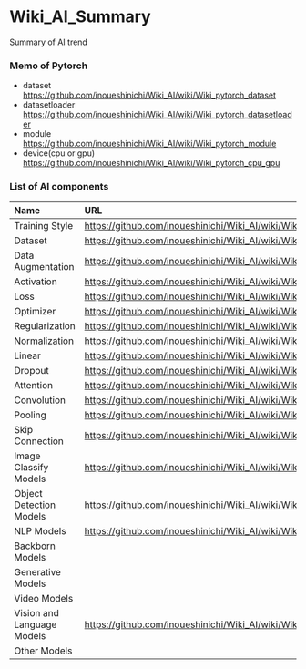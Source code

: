 # Wiki_AI_Summary
Summary of AI trend

### Memo of Pytorch
+ dataset https://github.com/inoueshinichi/Wiki_AI/wiki/Wiki_pytorch_dataset
+ datasetloader https://github.com/inoueshinichi/Wiki_AI/wiki/Wiki_pytorch_datasetloader
+ module https://github.com/inoueshinichi/Wiki_AI/wiki/Wiki_pytorch_module
+ device(cpu or gpu) https://github.com/inoueshinichi/Wiki_AI/wiki/Wiki_pytorch_cpu_gpu


### List of AI components
| Name | URL |
| :-- | :-- |
| Training Style | https://github.com/inoueshinichi/Wiki_AI/wiki/Wiki_Training_Style |
| Dataset | https://github.com/inoueshinichi/Wiki_AI/wiki/Wiki_Dataset |
| Data Augmentation | https://github.com/inoueshinichi/Wiki_AI/wiki/Wiki_Data_Augmentation |
| Activation | https://github.com/inoueshinichi/Wiki_AI/wiki/Wiki_Activation |
| Loss | https://github.com/inoueshinichi/Wiki_AI/wiki/Wiki_Loss |
| Optimizer | https://github.com/inoueshinichi/Wiki_AI/wiki/Wiki_Optimizer | 
| Regularization | https://github.com/inoueshinichi/Wiki_AI/wiki/Wiki_Regularization |
| Normalization | https://github.com/inoueshinichi/Wiki_AI/wiki/Wiki_Normalization |
| Linear | https://github.com/inoueshinichi/Wiki_AI/wiki/Wiki_Linear |
| Dropout | https://github.com/inoueshinichi/Wiki_AI/wiki/Wiki_Dropout |
| Attention | https://github.com/inoueshinichi/Wiki_AI/wiki/Wiki_Attention |
| Convolution |https://github.com/inoueshinichi/Wiki_AI/wiki/Wiki_Convolution | 
| Pooling | https://github.com/inoueshinichi/Wiki_AI/wiki/Wiki_Pooling |
| Skip Connection | https://github.com/inoueshinichi/Wiki_AI/wiki/Wiki_Skip_Connection |
| Image Classify Models | https://github.com/inoueshinichi/Wiki_AI/wiki/Wiki_Image_Classify_Models |
| Object Detection Models | https://github.com/inoueshinichi/Wiki_AI/wiki/Wiki_Object_Detection_Model |
| NLP Models | https://github.com/inoueshinichi/Wiki_AI/wiki/Wiki_NLP_Models |
| Backborn Models | |
| Generative Models | |
| Video Models | |
| Vision and Language Models | https://github.com/inoueshinichi/Wiki_AI/wiki/Wiki_Vision_And_Language_Models |
| Other Models | | 

